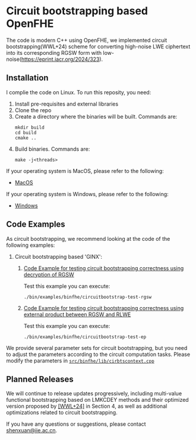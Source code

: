 Circuit bootstrapping based OpenFHE
=====================================

The code is modern C++ using OpenFHE, we implemented circuit bootstrapping(WWL+24) scheme for converting high-noise LWE ciphertext into its corresponding RGSW form with low-noise(https://eprint.iacr.org/2024/323).


## Installation

I complie the code on Linux. To run this reposity, you need:
1. Install pre-requisites and external libraries
2. Clone the repo
3. Create a directory where the binaries will be built. Commands are:
    ```
    mkdir build
    cd build
    cmake ..
    ```
4. Build binaries. Commands are:
    ```
    make -j<threads>
    ```

If your operating system is MacOS, please refer to the following:

- [MacOS](https://openfhe-development.readthedocs.io/en/latest/sphinx_rsts/intro/installation/macos.html)

If your operating system is Windows, please refer to the following:

- [Windows](https://openfhe-development.readthedocs.io/en/latest/sphinx_rsts/intro/installation/windows.html)


## Code Examples

As circuit bootstrapping, we recommend looking at the code of the following examples:
   1. Circuit bootstrapping based 'GINX':
       1. [Code Example for testing circuit bootstrapping correctness using decryption of RGSW](src/binfhe/examples/circuitbootstrap-test-rgsw.cpp)

          Test this example you can execute:
          ```
          ./bin/examples/binfhe/circuitbootstrap-test-rgsw
          ```
       1. [Code Example for testing circuit bootstrapping correctness using external product between RGSW and RLWE](src/binfhe/examples/circuitbootstrap-test-ep.cpp)

            Test this example you can execute:
            ```
            ./bin/examples/binfhe/circuitbootstrap-test-ep
            ```

We provide several parameter sets for circuit bootstrapping, but you need to adjust the parameters according to the circuit computation tasks. Please modify the parameters in [`src/binfhe/lib/cirbtscontext.cpp`](src/binfhe/lib/cirbtscontext.cpp)



## Planned Releases

We will continue to release updates progressively, including multi-value functional bootstrapping based on LMKCDEY methods and their optimized version proposed by [[WWL+24]](https://eprint.iacr.org/2024/323) in Section 4, as well as additional optimizations related to circuit bootstrapping.

If you have any questions or suggestions, please contact shenxuan@iie.ac.cn.






